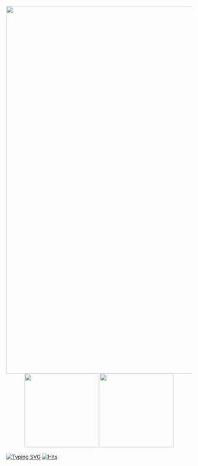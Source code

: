 <!--타이틀 부분-->
<div align="center">
  <img width= "1000px" src="https://github.com/user-attachments/assets/7f529277-7217-4a8b-b044-d93e7cca617e" />
  <img height="200px" src="https://github-readme-stats.vercel.app/api?username=davinyakma&show_icons=true&theme=radical" />
  <img height="200px" src="https://github-readme-stats.vercel.app/api/top-langs/?username=davinyakma" />
</div>

[![Typing SVG](https://readme-typing-svg.demolab.com/?lines=Hello+My+name+is+Davin+Choi;My+major+is+Information+Security)](https://github.com/davinyakma/davinyakma/blob/main/README.md)
[![Hits](https://hits.seeyoufarm.com/api/count/incr/badge.svg?url=https%3A%2F%2Fgithub.com%2Fdavinyakma&count_bg=%2344EEAD&title_bg=%23555555&icon=&icon_color=%23E7E7E7&title=hits&edge_flat=false)](https://hits.seeyoufarm.com)



<!--
**davinyakma/davinyakma** is a ✨ _special_ ✨ repository because its `README.md` (this file) appears on your GitHub profile.

Here are some ideas to get you started:

- 🔭 I’m currently working on ...
- 🌱 I’m currently learning ...
- 👯 I’m looking to collaborate on ...
- 🤔 I’m looking for help with ...
- 💬 Ask me about ...
- 📫 How to reach me: ...
- 😄 Pronouns: ...
- ⚡ Fun fact: ...
-->
